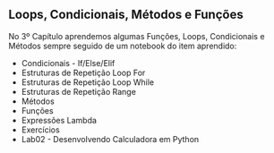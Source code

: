## Loops, Condicionais, Métodos e Funções

No 3º Capítulo aprendemos algumas Funções, Loops, Condicionais e Métodos sempre seguido de um notebook do item aprendido:

<ul>
  <li>Condicionais - If/Else/Elif</li>
  <li>Estruturas de Repetição Loop For</li>
  <li>Estruturas de Repetição Loop While</li>
  <li>Estruturas de Repetição Range</li>
  <li>Métodos</li>
  <li>Funções</li>
  <li>Expressões Lambda</li>
  <li>Exercícios</li>
  <li>Lab02 - Desenvolvendo Calculadora em Python</li>
</ul>